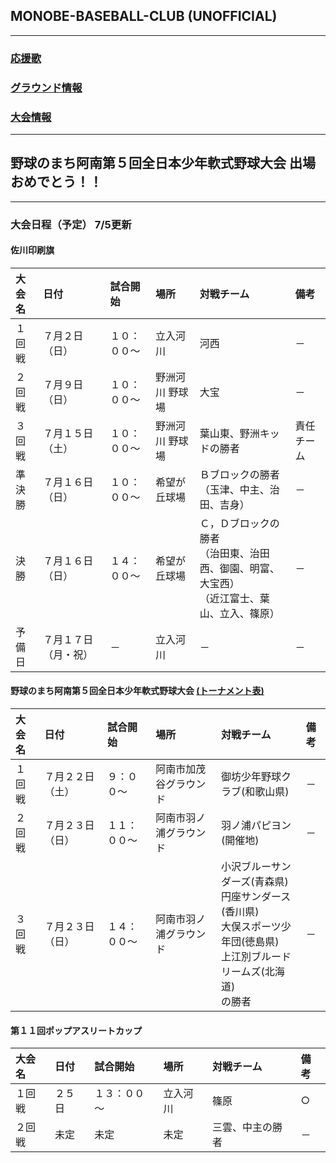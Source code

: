 ## MONOBE-BASEBALL-CLUB (UNOFFICIAL)
---
### [応援歌](01/01_main.md)
### [グラウンド情報](02/02_main.md)
### [大会情報](03/03_main.md)
---
## 野球のまち阿南第５回全日本少年軟式野球大会 出場おめでとう！！
---
### 大会日程（予定） 7/5更新

#### 佐川印刷旗
|大会名|日付|試合開始|場所|対戦チーム|備考|
|:---|:---|:---|:---|:---|:---|
|１回戦|７月２日（日）|１０：００～|立入河川|河西|－|
|２回戦|７月９日（日）|１０：００～|野洲河川 野球場|大宝|－|
|３回戦|７月１５日（土）|１０：００～|野洲河川 野球場|葉山東、野洲キッドの勝者|責任チーム|
|準決勝|７月１６日（日）|１０：００～|希望が丘球場|Ｂブロックの勝者<br>（玉津、中主、治田、吉身）|－|
|決勝|７月１６日（日）|１４：００～|希望が丘球場|Ｃ，Ｄブロックの勝者<br>（治田東、治田西、御園、明富、大宝西）<br>（近江富士、葉山、立入、篠原）|－|
|予備日|７月１７日（月・祝）|－|立入河川|－|－|

#### 野球のまち阿南第５回全日本少年軟式野球大会 [(トーナメント表)](03/03-07-02.pdf)
|大会名|日付|試合開始|場所|対戦チーム|備考|
|:---|:---|:---|:---|:---|:---|
|１回戦|７月２２日（土）|９：００～|阿南市加茂谷グラウンド|御坊少年野球クラブ(和歌山県)|－|
|２回戦|７月２３日（日）|１１：００～|阿南市羽ノ浦グラウンド|羽ノ浦パピヨン(開催地)|－|
|３回戦|７月２３日（日）|１４：００～|阿南市羽ノ浦グラウンド|小沢ブルーサンダーズ(青森県)<br>円座サンダース(香川県)<br>大俣スポーツ少年団(徳島県)<br>上江別ブルードリームズ(北海道)<br>の勝者|－|


#### 第１１回ポップアスリートカップ
|大会名|日付|試合開始|場所|対戦チーム|備考|
|:---|:---|:---|:---|:---|:---|
|１回戦|２５日|１３：００～|立入河川|篠原|○|
|２回戦|未定|未定|未定|三雲、中主の勝者|－|
